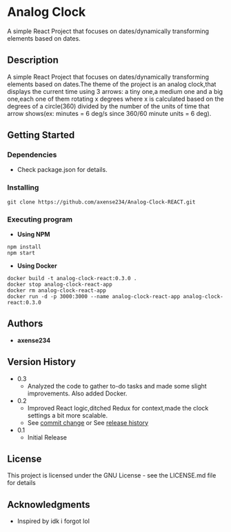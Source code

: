 # **Analog Clock**

A simple React Project that focuses on dates/dynamically transforming elements based on dates.

## **Description**

A simple React Project that focuses on dates/dynamically transforming elements based on dates.The theme of the project is an analog clock,that displays the current time using 3 arrows: a tiny one,a medium one and a big one,each one of them rotating x degrees where x is calculated based on the degrees of a circle(360) divided by the number of the units of time that arrow shows(ex: minutes = 6 deg/s since 360/60 minute units = 6 deg).

## **Getting Started**

### Dependencies

- Check package.json for details.

### Installing

```
git clone https://github.com/axense234/Analog-Clock-REACT.git
```

### Executing program

- **Using NPM**

```
npm install
npm start
```

- **Using Docker**

```
docker build -t analog-clock-react:0.3.0 .
docker stop analog-clock-react-app
docker rm analog-clock-react-app
docker run -d -p 3000:3000 --name analog-clock-react-app analog-clock-react:0.3.0
```

## **Authors**

- **axense234**

## **Version History**

- 0.3
  - Analyzed the code to gather to-do tasks and made some slight improvements. Also added Docker.
- 0.2
  - Improved React logic,ditched Redux for context,made the clock settings a bit more scalable.
  - See [commit change](https://github.com/axense234/Analog-Clock-REACT/commits/master) or See [release history](https://github.com/axense234/Analog-Clock-REACT/releases)
- 0.1
  - Initial Release

## **License**

This project is licensed under the GNU License - see the LICENSE.md file for details

## **Acknowledgments**

- Inspired by idk i forgot lol
